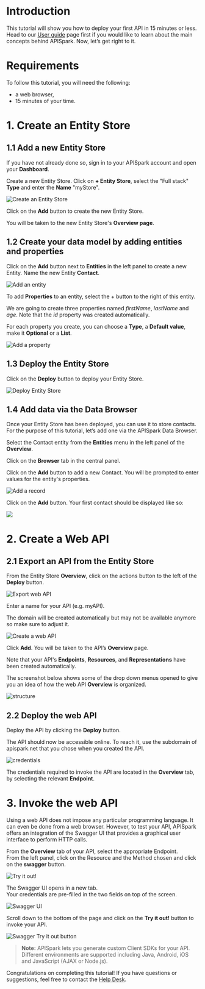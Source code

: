 # Introduction

This tutorial will show you how to deploy your first API in 15 minutes or less. Head to our [User guide](/technical-resources/apispark/guide "User guide") page first if you would like to learn about the main concepts behind APISpark. Now, let’s get right to it.

# Requirements

To follow this tutorial, you will need the following:

*   a web browser,
*   15 minutes of your time.

# 1. Create an Entity Store

## 1.1 Add a new Entity Store

If you have not already done so, sign in to your APISpark account and open your **Dashboard**.

Create a new Entity Store. Click on **+ Entity Store**, select the "Full stack" **Type** and enter the **Name** "myStore".

![Create an Entity Store](images/add-store.gif "Create an Entity Store")

Click on the **Add** button to create the new Entity Store.

You will be taken to the new Entity Store's **Overview page**.

## 1.2 Create your data model by adding entities and properties

Click on the **Add** button next to **Entities** in the left panel to create a new Entity. Name the new Entity **Contact**.

![Add an entity](images/add-entity.gif "Add an Entity")

To add **Properties** to an entity, select the + button to the right of this entity.

We are going to create three properties named *firstName*, *lastName* and *age*. Note that the *id* property was created automatically.

For each property you create, you can choose a **Type**, a **Default value**, make it **Optional** or a **List**.

![Add a property](images/add-a-property.jpg "Add a property")

## 1.3 Deploy the Entity Store

Click on the **Deploy** button to deploy your Entity Store.

![Deploy Entity Store](images/deploy-entity-store.jpg "Deploy Entity Store")

## 1.4 Add data via the Data Browser

Once your Entity Store has been deployed, you can use it to store contacts. For the purpose of this tutorial, let’s add one via the APISpark Data Browser.

Select the Contact entity from the **Entities** menu in the left panel of the **Overview**.

Click on the **Browser** tab in the central panel.

Click on the **Add** button to add a new Contact. You will be prompted to enter values for the entity's properties.

![Add a record](images/add-record.jpg "Add a record")

Click on the **Add** button. Your first contact should be displayed like so:

![](images/browser-tab.jpg)

# 2. Create a Web API

## 2.1 Export an API from the Entity Store

From the Entity Store **Overview**, click on the actions button to the left of the **Deploy** button.

![Export web API](images/export-web-api.jpg "Export web API")

Enter a name for your API (e.g. myAPI).

The domain will be created automatically but may not be available anymore so make sure to adjust it.

![Create a web API](images/domain-name-available.jpg "Create a web API")

Click **Add**. You will be taken to the API’s **Overview** page.

Note that your API's **Endpoints**, **Resources**, and **Representations** have been created automatically.

The screenshot below shows some of the drop down menus opened to give you an idea of how the web API **Overview** is organized.

![structure](images/api-overview.jpg "structure")

## 2.2 Deploy the web API

Deploy the API by clicking the **Deploy** button.

The API should now be accessible online. To reach it, use the subdomain of apispark.net that you chose when you created the API.

![credentials](images/credentials.jpg "credentials")

The credentials required to invoke the API are located in the **Overview** tab, by selecting the relevant **Endpoint**.

# 3. Invoke the web API

Using a web API does not impose any particular programming language. It can even be done from a web browser. However, to test your API, APISpark offers an integration of the Swagger UI that provides a graphical user interface to perform HTTP calls.

From the **Overview** tab of your API, select the appropriate Endpoint.  
From the left panel, click on the Resource and the Method chosen and click on the **swagger** button.

![Try it out!](images/01swagger-button.jpg "Try it out!")

The Swagger UI opens in a new tab.  
Your credentials are pre-filled in the two fields on top of the screen.

![Swagger UI](images/01swagger-ui.jpg "Swagger UI")

Scroll down to the bottom of the page and click on the **Try it out!** button to invoke your API.

![Swagger Try it out button](images/01swagger-try-it-out-button.jpg "Swagger Try it out button")

>**Note:** APISpark lets you generate custom Client SDKs for your API. Different environments are supported including Java, Android, iOS and JavaScript (AJAX or Node.js).

Congratulations on completing this tutorial! If you have questions or suggestions, feel free to contact the <a href="http://support.restlet.com/" target="_blank">Help Desk</a>.
